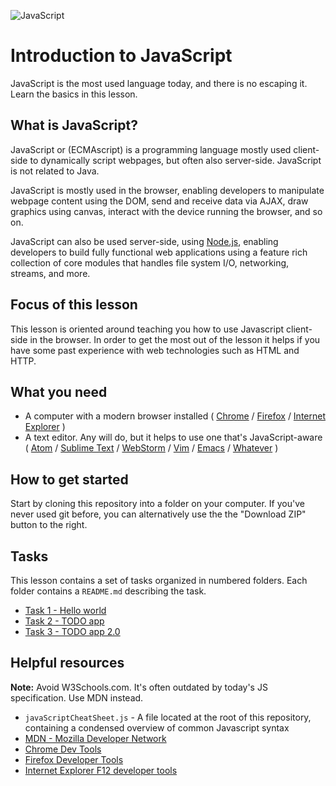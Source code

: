 ![JavaScript](https://www.unixstickers.com/image/cache/data/stickers/js/js.sh-180x180.png)

# Introduction to JavaScript
JavaScript is the most used language today, and there is no escaping it. Learn the basics in this lesson.

## What is JavaScript?
JavaScript or (ECMAscript) is a programming language mostly used client-side to dynamically script webpages, but often also server-side. JavaScript is not related to Java.

JavaScript is mostly used in the browser, enabling developers to manipulate webpage content using the DOM, send and receive data via AJAX, draw graphics using canvas, interact with the device running the browser, and so on.

JavaScript can also be used server-side, using [Node.js](https://nodejs.org/en/), enabling developers to build fully functional web applications using a feature rich collection of core modules that handles file system I/O, networking, streams, and more.

## Focus of this lesson
This lesson is oriented around teaching you how to use Javascript client-side in the browser. In order to get the most out of the lesson it helps if you have some past experience with web technologies such as HTML and HTTP.

## What you need
- A computer with a modern browser installed  ( [Chrome](https://www.google.com/chrome) / [Firefox](https://www.mozilla.org/en-US/firefox/new/#) / [Internet Explorer](https://dev.modern.ie/) )
- A text editor. Any will do, but it helps to use one that's JavaScript-aware ( [Atom](https://atom.io/) / [Sublime Text](http://www.sublimetext.com/) / [WebStorm](https://www.jetbrains.com/webstorm/) / [Vim](http://www.vim.org/) / [Emacs](https://www.gnu.org/software/emacs/) / [Whatever](https://xkcd.com/378/) )

## How to get started
Start by cloning this repository into a folder on your computer. If you've never used git before, you can alternatively use the the "Download ZIP" button to the right.

## Tasks
This lesson contains a set of tasks organized in numbered folders. Each folder contains a `README.md` describing the task.

- [Task 1 - Hello world](task-1/)
- [Task 2 - TODO app](task-2/)
- [Task 3 - TODO app 2.0](task-3/)

## Helpful resources
**Note:** Avoid W3Schools.com. It's often outdated by today's JS specification. Use MDN instead.

- `javaScriptCheatSheet.js` - A file located at the root of this repository, containing a condensed overview of common Javascript syntax
- [MDN - Mozilla Developer Network](https://developer.mozilla.org/en-US/)
- [Chrome Dev Tools](https://developers.google.com/web/tools/setup/workspace/setup-devtools?hl=en)
- [Firefox Developer Tools](https://developer.mozilla.org/en-US/docs/Tools)
- [Internet Explorer F12 developer tools](https://msdn.microsoft.com/library/bg182326)
